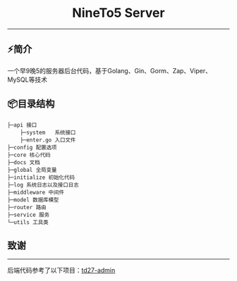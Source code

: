 # <center>NineTo5 Server</center>

------


## ⚡️简介
一个早9晚5的服务器后台代码，基于Golang、Gin、Gorm、Zap、Viper、MySQL等技术

## 📦目录结构
```
├─api 接口
    ├─system   系统接口
    ├─enter.go 入口文件
├─config 配置选项
├─core 核心代码
├─docs 文档
├─global 全局变量
├─initialize 初始化代码
├─log 系统日志以及接口日志
├─middleware 中间件
├─model 数据库模型
├─router 路由
├─service 服务
└─utils 工具类
```
## 致谢

------
后端代码参考了以下项目：[td27-admin](https://github.com/pddzl/td27-admin)